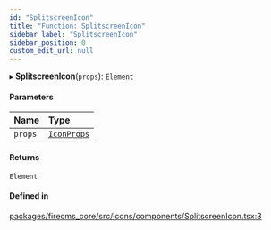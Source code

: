 ```yaml
---
id: "SplitscreenIcon"
title: "Function: SplitscreenIcon"
sidebar_label: "SplitscreenIcon"
sidebar_position: 0
custom_edit_url: null
---
```


▸ **SplitscreenIcon**(`props`): `Element`

#### Parameters

| Name | Type |
| :------ | :------ |
| `props` | [`IconProps`](../types/IconProps.md) |

#### Returns

`Element`

#### Defined in

[packages/firecms_core/src/icons/components/SplitscreenIcon.tsx:3](https://github.com/FireCMSco/firecms/blob/d45f3739/packages/firecms_core/src/icons/components/SplitscreenIcon.tsx#L3)
